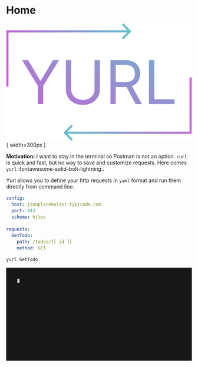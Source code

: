 # Home

![](media/yurl-icon.png){ width=300px }

**Motivation:** I want to stay in the terminal so Postman is not an option. `curl` is quick and fast, but no way to save and customize requests. Here comes `yurl` :fontawesome-solid-bolt-lightning:.

Yurl allows you to define your http requests in `yaml` format and run them directly from command line.

```yaml title="http.yaml"
config:
  host: jsonplaceholder.typicode.com
  port: 443
  scheme: https

requests:
  GetTodo:
    path: /todos/{{ id }}
    method: GET
```

```bash title="bash" linenums="0"
yurl GetTodo
```

![Basic Example](./media/example-basic.gif)
